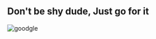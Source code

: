 
## Don't be shy dude, Just go for it

![goodgle](https://user-images.githubusercontent.com/46081500/178135154-413d1c8c-4f38-4b1a-8396-d700b70f50ea.jpg)
